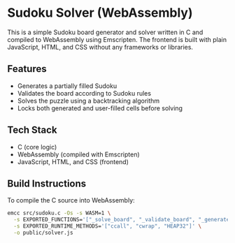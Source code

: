 # Sudoku Solver (WebAssembly)

This is a simple Sudoku board generator and solver written in C and compiled to WebAssembly using Emscripten. 
The frontend is built with plain JavaScript, HTML, and CSS without any frameworks or libraries.

## Features

- Generates a partially filled Sudoku
- Validates the board according to Sudoku rules
- Solves the puzzle using a backtracking algorithm
- Locks both generated and user-filled cells before solving

## Tech Stack

- C (core logic)
- WebAssembly (compiled with Emscripten)
- JavaScript, HTML, and CSS (frontend)

## Build Instructions

To compile the C source into WebAssembly:

```bash
emcc src/sudoku.c -Os -s WASM=1 \
  -s EXPORTED_FUNCTIONS='["_solve_board", "_validate_board", "_generate_board", "_malloc", "_free"]' \
  -s EXPORTED_RUNTIME_METHODS='["ccall", "cwrap", "HEAP32"]' \
  -o public/solver.js
```

